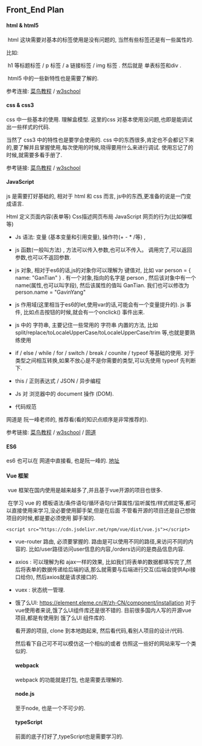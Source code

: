 ## 							Front_End Plan



####  html & html5

​		html 这块需要对基本的标签使用是没有问题的, 当然有些标签还是有一些属性的.

  比如:

​         h1 等标题标签  /  p 标签   / a 链接标签 /  img 标签 .   然后就是 单表标签和div .

​     html5 中的一些新特性也是需要了解的. 



参考连接:  [菜鸟教程](https://www.runoob.com/html/html-tutorial.html)      /      [w3school](https://www.w3school.com.cn/html/index.asp)

  

#### css & css3

   css 中一些基本的使用.  理解盒模型.   这里的css 对基本使用没问题,也即是能调试出一些样式的代码.  

  当然了 css3 中的特性也是要学会使用的.    css 中的东西很多,肯定也不会都记下来的,要了解并且掌握使用,每次使用的时候,晓得要用什么来进行调试.  使用忘记了的时候,就需要多看手册了.



参考链接:   [菜鸟教程](https://www.runoob.com/cssref/css-reference.html)        /     [w3school](https://www.w3school.com.cn/css/index.asp)



#### JavaScript

  js 是需要打好基础的, 相对于 html 和 css 而言, js中的东西,更准备的说是一门变成语言. 

  Html 定义页面内容(表单等)    Css描述网页布局      JavaScript 网页的行为(比如弹框等)

-   Js 语法:  变量 (基本变量和引用变量),  操作符(+ - * /等) , 

-  js 函数(一般叫方法) , 方法可以传入参数,也可以不传入。 调用完了,可以返回参数,也可以不返回参数.

-  js 对象, 相对于es6的话,js的对象你可以理解为 键值对,  比如 var person = { name: "GanTian" } .    有一个对象,指向的名字是 person , 然后该对象中有一个 name(属性,也可以叫字段), 然后该属性的值叫 GanTian.  我们也可以修改为 person.name = "GavinYang"

-  js 作用域(这里相当于es6的let,使用var的话,可能会有一个变量提升的).  js 事件, 比如点击按钮的时候,就会有一个onclick() 事件出来.

- js 中的 字符串, 主要记住一些常用的 字符串 内置的方法, 比如split/replace/toLocaleUpperCase/toLocaleUpperCase/trim 等,也就是要熟练使用

-  if / else / while / for  / switch /  break  / counite  / typeof 等基础的使用.  对于类型之间相互转换,如果不放心是不是你需要的类型,可以先使用 typeof 先判断下.

- this /  正则表达式  /   JSON  /  异步编程  

-  Js 对 浏览器中的 document 操作 (DOM).

-  代码规范

   

  网道是 阮一峰老师的, 推荐看(看的知识点顺序是非常推荐的). 

  参考链接:  [菜鸟教程](https://www.runoob.com/js/js-htmldom.html)      /    [w3school](https://www.w3school.com.cn/js/index.asp)    /     [网道](https://wangdoc.com/javascript/)



#### ES6

   es6 也可以在 网道中直接看, 也是阮一峰的.  [地址](https://wangdoc.com/es6/)  



#### Vue  框架

​     vue 框架在国内使用是越来越多了,并且基于vue开源的项目也很多. 

​     在学习 vue 的 模板语法/条件语句/循环语句/计算属性/监听属性/样式绑定等,都可以直接使用来学习,没必要使用脚手架,但是在后面 不管看开源的项目还是自己想做项目的时候,都是要必须使用 脚手架的.   

```javascirpt
<script src="https://cdn.jsdelivr.net/npm/vue/dist/vue.js"></script>
```



-  vue-router 路由, 必须要掌握的. 路由是可以使用不同的路径,来访问不同的内容的.  比如/user路径访问user信息的内容,/orders访问的是商品信息内容.

-  axios : 可以理解为和 ajax一样的效果, 比如我们将表单的数据都填写完了,然后将表单的数据传递给后端的话,那么就需要与后端进行交互(后端会提供Api接口给你), 然后axios就是请求接口的.

-  vuex :  状态统一管理. 

- 饿了么UI:   https://element.eleme.cn/#/zh-CN/component/installation     对于vue使用者来说,饿了么UI组件库还是很不错的. 目前很多国内人写的开源vue项目,都是有使用到 饿了么UI 组件库的.

  

  看开源的项目, clone 到本地跑起来, 然后看代码,看别人项目的设计/代码. 

  然后看下自己可不可以模仿这一个相似的或者  仿照这一些好的网站来写一个类似的.

  

  #### webpack

     webpack 的功能就是打包, 也是需要去理解的.

  

  #### node.js

    至于node, 也是一个不可少的.

  

  #### typeScript

     前面的底子打好了,typeScript也是需要学习的.  

  